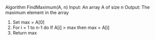 Algorithm FindMaximum(A, n)
Input: An array A of size n
Output: The maximum element in the array

1. Set max = A[0]
2. For i = 1 to n-1 do
      If A[i] > max then
          max = A[i]
3. Return max
